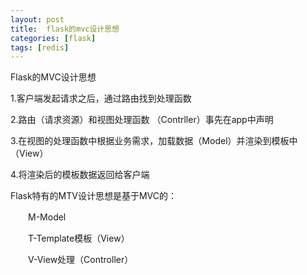 ```yaml
---
layout: post
title:  flask的mvc设计思想
categories: [flask]
tags: [redis]
---
```


Flask的MVC设计思想

1.客户端发起请求之后，通过路由找到处理函数

2.路由（请求资源）和视图处理函数 （Contrller）事先在app中声明

3.在视图的处理函数中根据业务需求，加载数据（Model）并渲染到模板中（View）

4.将渲染后的模板数据返回给客户端

<!--more--> 

Flask特有的MTV设计思想是基于MVC的：

　　M-Model

　　T-Template模板（View）

　　V-View处理（Controller）

